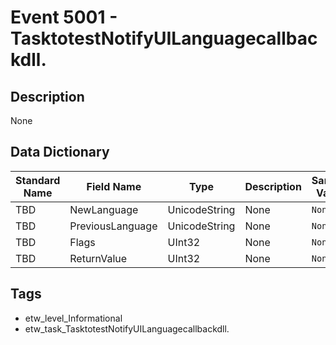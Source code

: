 # Event 5001 - TasktotestNotifyUILanguagecallbackdll.

## Description
None

## Data Dictionary
|Standard Name|Field Name|Type|Description|Sample Value|
|---|---|---|---|---|
|TBD|NewLanguage|UnicodeString|None|`None`|
|TBD|PreviousLanguage|UnicodeString|None|`None`|
|TBD|Flags|UInt32|None|`None`|
|TBD|ReturnValue|UInt32|None|`None`|

## Tags
* etw_level_Informational
* etw_task_TasktotestNotifyUILanguagecallbackdll.
